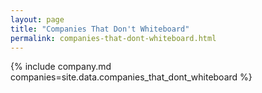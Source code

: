 ```yaml
---
layout: page
title: "Companies That Don't Whiteboard"
permalink: companies-that-dont-whiteboard.html
---
```


{% include company.md companies=site.data.companies_that_dont_whiteboard %}
